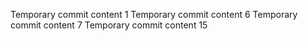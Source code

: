 Temporary commit content 1
Temporary commit content 6
Temporary commit content 7
Temporary commit content 15
